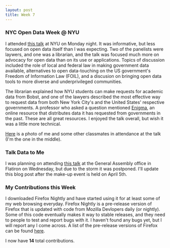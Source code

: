 ```yaml
---
layout: post
title: Week 7
---
```


### NYC Open Data Week @ NYU
I attended [this talk](https://bugs-nyu.github.io/open-data/open_data_week.html) at NYU on Monday night. It was informative, but less focused on open data itself than I was expecting. Two of the panelists were laywers, and one was a librarian, and the talk was focused much more on advocacy for open data than on its use or applications. Topics of discussion included the role of local and federal law in making government data available, alternatives to open data-touching on the US government's Freedom of Information Law (FOIL), and a discusion on bringing open data tools to more diverse and underprivileged communities. 

The librarian explained how NYU students can make requests for academic data from Bobst, and one of the lawyers described the most effective way to request data from both New York City's and the United States' respective governments. A professor who asked a question mentioned [Enigma](https://www.enigma.com/), an online resource that distributes data it has requested from governments in the past. These are all great resources. I enjoyed the talk overall, but wish it was a little more technical.

[Here](/talk1.jpg) is a photo of me and some other classmates in attendance at the talk (I'm the one in the middle). 



### Talk Data to Me
I was planning on attending [this talk](https://generalassemb.ly/education/talk-data-to-me-featuring-directade/new-york-city/45894) at the General Assembly office in Flatiron on Wednesday, but due to the storm it was postponed. I'll update this blog post after the make-up event is held on April 5th.

### My Contributions this Week
I downloaded Firefox Nightly and have started using it for at least some of my web browsing everyday. Firefox Nightly is a pre-release version of Firefox that is updated with code from Mozilla Devlopers daily (or nightly). Some of this code eventually makes it way to stable releases, and they need to people to test and report bugs with it. I haven't found any bugs yet, but I will report any I come across. A list of the pre-release versions of Firefox can be found [here](https://www.mozilla.org/en-US/firefox/channel/desktop/).

I now have **14** total contributions.
